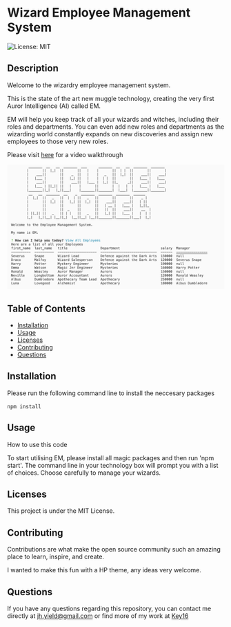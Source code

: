 # Wizard Employee Management System

![License: MIT](https://img.shields.io/badge/License-MIT-yellow.svg)
## Description
Welcome to the wizardry employee management system. 

This is the state of the art new muggle technology, creating the very first Auror Intelligence (AI) called EM. 

EM will help you keep track of all your wizards and witches, including their roles and departments. You can even add new roles and departments as the wizarding world constantly expands on new discoveries and assign new employees to those very new roles.

Please visit [here](https://www.loom.com/share/8f04ffc1fa1a4cbabd0d2b23e7614443) for a video walkthrough

![EMscreenshot](./assets/EMscreenshot.png)


## Table of Contents

* [Installation](#installation)
* [Usage](#usage)
* [Licenses](#licenses)
* [Contributing](#contributing)
* [Questions](#questions)

## Installation 
Please run the following command line to install the neccesary packages
```
npm install
```


## Usage
How to use this code

To start utilising EM, please install all magic packages and then run 'npm start'. The command line in your technology box will prompt you with a list of choices. Choose carefully to manage your wizards.
## Licenses
This project is under the MIT License.

## Contributing
Contributions are what make the open source community such an amazing place to learn, inspire, and create. 

I wanted to make this fun with a HP theme, any ideas very welcome.


## Questions

If you have any questions regarding this repository, you can contact me directly at jh.yield@gmail.com or find more of my work at [Key16](https://github.com/Key16)